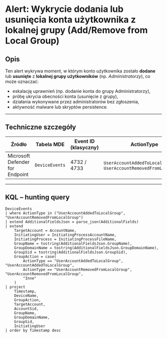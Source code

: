 #  Alert: Wykrycie dodania lub usunięcia konta użytkownika z lokalnej grupy (Add/Remove from Local Group)

##  Opis

Ten alert wykrywa moment, w którym konto użytkownika zostało **dodane** lub **usunięte** z **lokalnej grupy użytkowników** (np. *Administratorzy*), co może oznaczać:

- eskalację uprawnień (np. dodanie konta do grupy Administratorzy),
- próbę ukrycia obecności konta (usunięcie z grupy),
- działania wykonywane przez administratorów bez zgłoszenia,
- aktywność malware lub skryptów persistence.

---

## Techniczne szczegóły

| Źródło                           | Tabela MDE       | Event ID (klasyczny) | ActionType                                       |
|----------------------------------|------------------|-----------------------|--------------------------------------------------|
| Microsoft Defender for Endpoint | `DeviceEvents`   | 4732 / 4733           | `UserAccountAddedToLocalGroup`, `UserAccountRemovedFromLocalGroup` |

---

##  KQL – hunting query

```kql
DeviceEvents
| where ActionType in ("UserAccountAddedToLocalGroup", "UserAccountRemovedFromLocalGroup")
| extend AdditionalFieldsJson = parse_json(AdditionalFields)
| extend
    TargetAccount = AccountName,
    InitiatingUser = InitiatingProcessAccountName,
    InitiatingProcess = InitiatingProcessFileName,
    GroupName = tostring(AdditionalFieldsJson.GroupName),
    GroupDomainName = tostring(AdditionalFieldsJson.GroupDomainName),
    GroupSid = tostring(AdditionalFieldsJson.GroupSid),
    GroupAction = case(
        ActionType == "UserAccountAddedToLocalGroup", "UserAccountAddedToLocalGroup",
        ActionType == "UserAccountRemovedFromLocalGroup", "UserAccountRemovedFromLocalGroup",
        "Inne"
    )
| project
    Timestamp,
    DeviceName,
    GroupAction,
    TargetAccount,
    AccountSid,
    GroupName,
    GroupDomainName,
    GroupSid,
    InitiatingUser
| order by Timestamp desc
```

<!--
Tactics: Privilege Escalation, Defense Evasion
Technique ID: T1136.002
Technique Name: Create Account: Domain Account
Status: Tested
-->